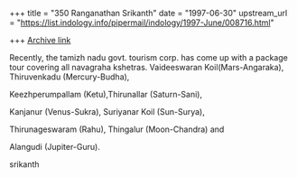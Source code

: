 +++
title = "350 Ranganathan Srikanth"
date = "1997-06-30"
upstream_url = "https://list.indology.info/pipermail/indology/1997-June/008716.html"

+++
[Archive link](https://list.indology.info/pipermail/indology/1997-June/008716.html)

Recently, the tamizh nadu govt. tourism corp. has
come up with a package tour covering all 
navagraha kshetras.
Vaideeswaran Koil(Mars-Angaraka), Thiruvenkadu (Mercury-Budha),

Keezhperumpallam (Ketu),Thirunallar (Saturn-Sani),

Kanjanur (Venus-Sukra), Suriyanar Koil (Sun-Surya),

Thirunageswaram (Rahu), Thingalur (Moon-Chandra) and

Alangudi (Jupiter-Guru).

srikanth





